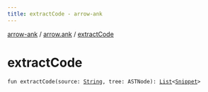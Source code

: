 ```yaml
---
title: extractCode - arrow-ank
---
```


[arrow-ank](../index.html) / [arrow.ank](index.html) / [extractCode](./extract-code.html)

# extractCode

`fun extractCode(source: `[`String`](https://kotlinlang.org/api/latest/jvm/stdlib/kotlin/-string/index.html)`, tree: ASTNode): `[`List`](https://kotlinlang.org/api/latest/jvm/stdlib/kotlin.collections/-list/index.html)`<`[`Snippet`](-snippet/index.html)`>`